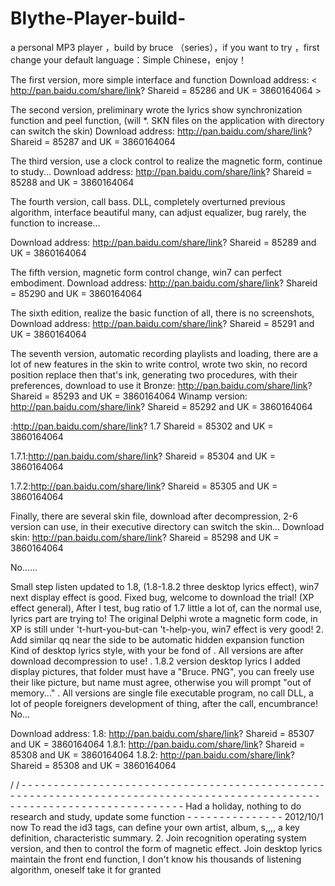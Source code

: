Blythe-Player-build-
====================

a personal MP3 player ，build by bruce （series），if you want to try ，first change your default language：Simple Chinese，enjoy！


The first version, more simple interface and function
Download address: < http://pan.baidu.com/share/link? Shareid = 85286 and UK = 3860164064 >

The second version, preliminary wrote the lyrics show synchronization function and peel function, (will *. SKN files on the application with directory can switch the skin)
Download address: http://pan.baidu.com/share/link? Shareid = 85287 and UK = 3860164064

The third version, use a clock control to realize the magnetic form, continue to study...
Download address: http://pan.baidu.com/share/link? Shareid = 85288 and UK = 3860164064

The fourth version, call bass. DLL, completely overturned previous algorithm, interface beautiful many, can adjust equalizer, bug rarely, the function to increase...

Download address: http://pan.baidu.com/share/link? Shareid = 85289 and UK = 3860164064


The fifth version, magnetic form control change, win7 can perfect embodiment.
Download address: http://pan.baidu.com/share/link? Shareid = 85290 and UK = 3860164064


The sixth edition, realize the basic function of all, there is no screenshots,
Download address: http://pan.baidu.com/share/link? Shareid = 85291 and UK = 3860164064

The seventh version, automatic recording playlists and loading, there are a lot of new features in the skin to write control, wrote two skin, no record position replace then that's ink, generating two procedures, with their preferences, download to use it
Bronze: http://pan.baidu.com/share/link? Shareid = 85293 and UK = 3860164064
Winamp version: http://pan.baidu.com/share/link? Shareid = 85292 and UK = 3860164064




:http://pan.baidu.com/share/link? 1.7 Shareid = 85302 and UK = 3860164064

1.7.1:http://pan.baidu.com/share/link? Shareid = 85304 and UK = 3860164064

1.7.2:http://pan.baidu.com/share/link? Shareid = 85305 and UK = 3860164064


Finally, there are several skin file, download after decompression, 2-6 version can use, in their executive directory can switch the skin...
Download skin: http://pan.baidu.com/share/link? Shareid = 85298 and UK = 3860164064

No......



Small step listen updated to 1.8, (1.8-1.8.2 three desktop lyrics effect), win7 next display effect is good.
Fixed bug, welcome to download the trial! (XP effect general),
After I test, bug ratio of 1.7 little a lot of, can the normal use, lyrics part are trying to!
The original Delphi wrote a magnetic form code, in XP is still under 't-hurt-you-but-can 't-help-you, win7 effect is very good!
2. Add similar qq near the side to be automatic hidden expansion function
Kind of desktop lyrics style, with your be fond of
. All versions are after download decompression to use!
. 1.8.2 version desktop lyrics I added display pictures, that folder must have a "Bruce. PNG", you can freely use their like picture, but name must agree, otherwise you will prompt "out of memory..."
. All versions are single file executable program, no call DLL, a lot of people foreigners development of thing, after the call, encumbrance!
No...


Download address:
1.8: http://pan.baidu.com/share/link? Shareid = 85307 and UK = 3860164064
1.8.1: http://pan.baidu.com/share/link? Shareid = 85308 and UK = 3860164064
1.8.2: http://pan.baidu.com/share/link? Shareid = 85308 and UK = 3860164064

/ / - - - - - - - - - - - - - - - - - - - - - - - - - - - - - - - - - - - - - - - - - - - - - - - - - - - - - - - - - - - - - - - - - - - - - - - - - - - - - - - - - - - - - - - - - - - - - - - - - - - - - - - - - - - - - - - - - - - - - - - - - -
Had a holiday, nothing to do research and study, update some function - - - - - - - - - - - - - - - 2012/10/1 now
To read the id3 tags, can define your own artist, album, s,,,, a key definition, characteristic summary.
2. Join recognition operating system version, and then to control the form of magnetic effect.
Join desktop lyrics maintain the front end function, I don't know his thousands of listening algorithm, oneself take it for granted